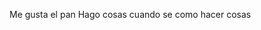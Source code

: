 Me gusta el pan
Hago cosas cuando se como hacer cosas
<!---
CanelaFeliz/CanelaFeliz is a ✨ special ✨ repository because its `README.md` (this file) appears on your GitHub profile.
You can click the Preview link to take a look at your changes.
--->
